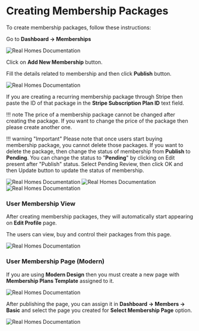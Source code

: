 # Creating Membership Packages

To create membership packages, follow these instructions:

Go to **Dashboard → Memberships**

![Real Homes Documentation](images/membership/dashboard-memberships.jpg)

Click on **Add New Membership** button.

Fill the details related to membership and then click **Publish** button. 

![Real Homes Documentation](images/membership/add-membership.jpg)

If you are creating a recurring membership package through Stripe then paste the ID of that package in the **Stripe Subscription Plan ID** text field.

!!! note
    The price of a membership package cannot be changed after creating the package. If you want to change the price of the package then please create another one.

!!! warning "Important"
    Please note that once users start buying membership package, you cannot delete those packages. If you want to delete the package, then change the status of membership from **Publish** to **Pending**. You can change the status to "**Pending**" by clicking on Edit present after "Publish" status. Select Pending Review, then click OK and then Update button to update the status of membership.

![Real Homes Documentation](images/membership/membership-publish.png)
![Real Homes Documentation](images/membership/membership-pending-review.png)
![Real Homes Documentation](images/membership/membership-update.png)

### **User Membership View**

After creating membership packages, they will automatically start appearing on **Edit Profile** page.

The users can view, buy and control their packages from this page.

![Real Homes Documentation](images/membership/user-membership-view.png)

### **User Membership Page (Modern)**

If you are using **Modern Design** then you must create a new page with **Membership Plans Template** assigned to it.

![Real Homes Documentation](images/membership/membership-page-modern.gif)

After publishing the page, you can assign it in **Dashboard → Members → Basic** and select the page you created for **Select Membership Page** option.

![Real Homes Documentation](images/membership/assign-membership-page.gif)